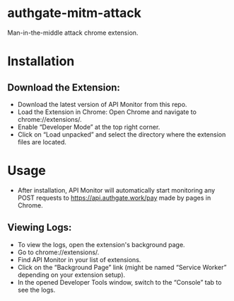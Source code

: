 # authgate-mitm-attack
Man-in-the-middle attack chrome extension.

# Installation

## Download the Extension:
* Download the latest version of API Monitor from this repo.
* Load the Extension in Chrome:
Open Chrome and navigate to chrome://extensions/.
* Enable “Developer Mode” at the top right corner.
* Click on “Load unpacked” and select the directory where the extension files are located.

# Usage

* After installation, API Monitor will automatically start monitoring any POST requests to https://api.authgate.work/pay made by pages in Chrome.

## Viewing Logs:
* To view the logs, open the extension's background page.
* Go to chrome://extensions/.
* Find API Monitor in your list of extensions.
* Click on the “Background Page” link (might be named “Service Worker” depending on your extension setup).
* In the opened Developer Tools window, switch to the “Console” tab to see the logs.

